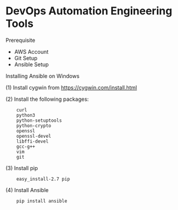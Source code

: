 # DevOps Automation Engineering Tools

Prerequisite
- AWS Account
- Git Setup
- Ansible Setup

Installing Ansible on Windows

(1) Install cygwin from https://cygwin.com/install.html

(2) Install the following packages:

        curl
        python3
        python-setuptools
        python-crypto
        openssl
        openssl-devel
        libffi-devel
        gcc-g++
        vim
        git

(3) Install pip

        easy_install-2.7 pip

(4) Install Ansible

        pip install ansible